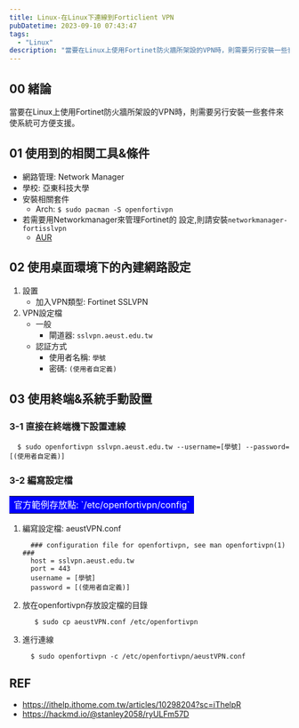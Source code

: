 ```yaml
---
title: Linux-在Linux下連線到Forticlient VPN
pubDatetime: 2023-09-10 07:43:47
tags:
  - "Linux"
description: "當要在Linux上使用Fortinet防火牆所架設的VPN時，則需要另行安裝一些套件來使系統可方便支援。"
---
```


## 00 緒論

當要在Linux上使用Fortinet防火牆所架設的VPN時，則需要另行安裝一些套件來使系統可方便支援。

<!--more-->

## 01 使用到的相関工具&條件

- 網路管理: Network Manager
- 學校: 亞東科技大學
- 安裝相關套件
  - Arch: `$ sudo pacman -S openfortivpn`
- 若需要用Networkmanager來管理Fortinet的 設定,則請安裝`networkmanager-fortisslvpn`
  - [AUR](https://aur.archlinux.org/packages/networkmanager-fortisslvpn)

## 02 使用桌面環境下的內建網路設定

1. 設置
   - 加入VPN類型: Fortinet SSLVPN
2. VPN設定檔
   - 一般
     - 閘道器: `sslvpn.aeust.edu.tw`
   - 認証方式
     - 使用者名稱: `學號`
     - 密碼: `(使用者自定義)`

## 03 使用終端&系統手動設置

### 3-1 直接在終端機下設置連線

```shell
  $ sudo openfortivpn sslvpn.aeust.edu.tw --username=[學號] --password=[(使用者自定義)]
```

### 3-2 編寫設定檔

<table><tr><td bgcolor=0000FF>
  <font color=white> 官方範例存放點: `/etc/openfortivpn/config` </font>
</td></tr></table>

1. 編寫設定檔: aeustVPN.conf
   ```shell
     ### configuration file for openfortivpn, see man openfortivpn(1) ###
     host = sslvpn.aeust.edu.tw
     port = 443
     username = [學號]
     password = [(使用者自定義)]
   ```
2. 放在openfortivpn存放設定檔的目錄
   ```shell
      $ sudo cp aeustVPN.conf /etc/openfortivpn
   ```
3. 進行連線
   ```shell
     $ sudo openfortivpn -c /etc/openfortivpn/aeustVPN.conf
   ```

## REF

- https://ithelp.ithome.com.tw/articles/10298204?sc=iThelpR
- https://hackmd.io/@stanley2058/ryULFm57D
